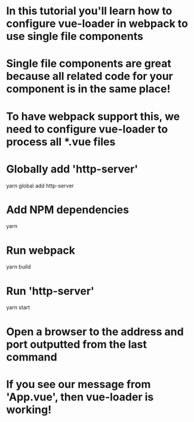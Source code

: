 # In this tutorial you'll learn how to configure vue-loader in webpack to use single file components

# Single file components are great because all related code for your component is in the same place! 

# To have webpack support this, we need to configure vue-loader to process all *.vue files

# Globally add 'http-server'
yarn global add http-server

# Add NPM dependencies
yarn

# Run webpack
yarn build

# Run 'http-server'
yarn start

# Open a browser to the address and port outputted from the last command

# If you see our message from 'App.vue', then vue-loader is working!

